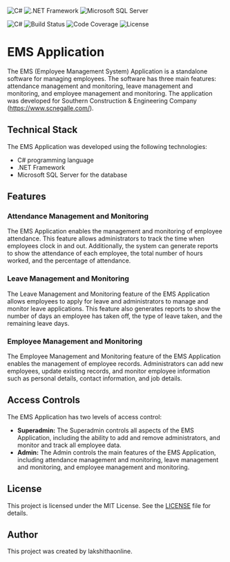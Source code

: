 ![C#](https://img.shields.io/badge/C%23-239120?style=flat-square&logo=c-sharp&logoColor=white)
![.NET Framework](https://img.shields.io/badge/.NET%20Framework-5C2D91?style=flat-square&logo=.net&logoColor=white)
![Microsoft SQL Server](https://img.shields.io/badge/Microsoft%20SQL%20Server-CC2927?style=flat-square&logo=microsoft-sql-server&logoColor=white)

![C#](https://img.shields.io/badge/language-C%23-green?logo=c-sharp&logoColor=white)
![Build Status](https://img.shields.io/travis/lakshithaonline/EMS-SCNE/main)
![Code Coverage](https://img.shields.io/codecov/c/github/lakshithaonline/EMS-SCNE)
![License](https://img.shields.io/badge/license-MIT-blue)

# EMS Application

The EMS (Employee Management System) Application is a standalone software for managing employees. The software has three main features: attendance management and monitoring, leave management and monitoring, and employee management and monitoring. The application was developed for Southern Construction & Engineering Company (https://www.scnegalle.com/).

## Technical Stack

The EMS Application was developed using the following technologies:

- C# programming language
- .NET Framework
- Microsoft SQL Server for the database

## Features

### Attendance Management and Monitoring

The EMS Application enables the management and monitoring of employee attendance. This feature allows administrators to track the time when employees clock in and out. Additionally, the system can generate reports to show the attendance of each employee, the total number of hours worked, and the percentage of attendance.

### Leave Management and Monitoring

The Leave Management and Monitoring feature of the EMS Application allows employees to apply for leave and administrators to manage and monitor leave applications. This feature also generates reports to show the number of days an employee has taken off, the type of leave taken, and the remaining leave days.

### Employee Management and Monitoring

The Employee Management and Monitoring feature of the EMS Application enables the management of employee records. Administrators can add new employees, update existing records, and monitor employee information such as personal details, contact information, and job details.

## Access Controls

The EMS Application has two levels of access control:

- **Superadmin:** The Superadmin controls all aspects of the EMS Application, including the ability to add and remove administrators, and monitor and track all employee data.
- **Admin:** The Admin controls the main features of the EMS Application, including attendance management and monitoring, leave management and monitoring, and employee management and monitoring.

## License

This project is licensed under the MIT License. See the [LICENSE](LICENSE) file for details.

## Author

This project was created by lakshithaonline.
